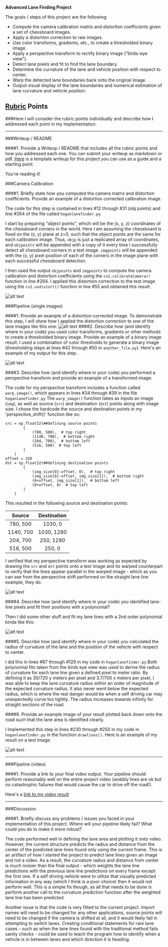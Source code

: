 **Advanced Lane Finding Project**

The goals / steps of this project are the following:

* Compute the camera calibration matrix and distortion coefficients given a set of chessboard images.
* Apply a distortion correction to raw images.
* Use color transforms, gradients, etc., to create a thresholded binary image.
* Apply a perspective transform to rectify binary image ("birds-eye view").
* Detect lane pixels and fit to find the lane boundary.
* Determine the curvature of the lane and vehicle position with respect to center.
* Warp the detected lane boundaries back onto the original image.
* Output visual display of the lane boundaries and numerical estimation of lane curvature and vehicle position.

[//]: # (Image References)

[image1]: ./lanelineimgs/undistort_output.png "Undistorted"
[image2]: ./lanelineimgs/testundistort.png "Road Transformed"
[image3]: ./lanelineimgs/binary.png "Binary Example"
[image4]: ./lanelineimgs/straightlinepersp.png "Warp Example"
[image5]: ./lanelineimgs/lanefit.png "Fit Visual"
[image6]: ./lanelineimgs/finaloutput.jpg "Output"
[video1]: ./project_video.avi "Video"

## [Rubric](https://review.udacity.com/#!/rubrics/571/view) Points
###Here I will consider the rubric points individually and describe how I addressed each point in my implementation.  

---
###Writeup / README

####1. Provide a Writeup / README that includes all the rubric points and how you addressed each one.  You can submit your writeup as markdown or pdf.  [Here](https://github.com/udacity/CarND-Advanced-Lane-Lines/blob/master/writeup_template.md) is a template writeup for this project you can use as a guide and a starting point.  

You're reading it!

###Camera Calibration

####1. Briefly state how you computed the camera matrix and distortion coefficients. Provide an example of a distortion corrected calibration image.

The code for this step is contained in lines #12 through #31 (obj points) and line #264 of the file called `hoganlanefinder.py`  

I start by preparing "object points", which will be the (x, y, z) coordinates of the chessboard corners in the world. Here I am assuming the chessboard is fixed on the (x, y) plane at z=0, such that the object points are the same for each calibration image.  Thus, `objp` is just a replicated array of coordinates, and `objpoints` will be appended with a copy of it every time I successfully detect all chessboard corners in a test image.  `imgpoints` will be appended with the (x, y) pixel position of each of the corners in the image plane with each successful chessboard detection.  

I then used the output `objpoints` and `imgpoints` to compute the camera calibration and distortion coefficients using the `cv2.calibrateCamera()` function in line #264.  I applied this distortion correction to the test image using the `cv2.undistort()` function in line #55 and obtained this result: 

![alt text][image1]

###Pipeline (single images)

####1. Provide an example of a distortion-corrected image.
To demonstrate this step, I will show how I applied the distortion correction to one of the lane images like this one:
![alt text][image2]
####2. Describe how (and identify where in your code) you used color transforms, gradients or other methods to create a thresholded binary image.  Provide an example of a binary image result.
I used a combination of color thresholds to generate a binary image (thresholding steps at lines #42 through #50 in `another_file.py`).  Here's an example of my output for this step.

![alt text][image3]

####3. Describe how (and identify where in your code) you performed a perspective transform and provide an example of a transformed image.

The code for my perspective transform includes a function called `warp_image()`, which appears in lines #34 through #39 in the file `hoganlanefinder.py` The `warp_image()` function takes as inputs an image (`img`), as well as source (`src`) and destination (`dst`) points along with image size.  I chose the hardcode the source and destination points in my 'perspective_shift()' function like so:

```
src = np.float32(##defining source points
        [
            (780, 500),  # top right
            (1140, 700),  # bottom right
            (204, 700),  # bottom left
            (516, 500)  # top left
        ]
    )
offset = 250
dst = np.float32(##defining destination points
        [
            (img_size[0]-offset, 0),  # top right
            (img_size[0]-offset, img_size[1]),  # bottom right
            (0+offset, img_size[1]),  # bottom left
            (0+offset, 0)  # top left
        ]
    )

```
This resulted in the following source and destination points:

| Source        | Destination   | 
|:-------------:|:-------------:| 
| 780, 500      | 1030, 0       | 
| 1140, 700     | 1030, 1280    |
| 204, 700      | 250, 1280     |
| 516, 500      | 250, 0        |

I verified that my perspective transform was working as expected by drawing the `src` and `dst` points onto a test image and its warped counterpart to verify that the lines appear parallel in the warped image - which as you can see from the perspective shift performed on the straight lane line example, they do.

![alt text][image4]

####4. Describe how (and identify where in your code) you identified lane-line pixels and fit their positions with a polynomial?

Then I did some other stuff and fit my lane lines with a 2nd order polynomial kinda like this:

![alt text][image5]

####5. Describe how (and identify where in your code) you calculated the radius of curvature of the lane and the position of the vehicle with respect to center.

I did this in lines #87 through #129 in my code in `hoganlanefinder.py` Both polynomial fits taken from the birds eye view was used to derive the radius of curvature for each lane line given a defined pixel to meter ratio. By defining it as 30/720 y meters per pixel and 3.7/700 x meters per pixel, I was able to keep the lane curvature radius within an order of magnitude of the expected curvature radius. It also never went below the expected radius, which is where the real danger would be when a self driving car may unexpectedly curve too tightly. The radius increases towards infinity for straight sections of the road.

####6. Provide an example image of your result plotted back down onto the road such that the lane area is identified clearly.

I implemented this step in lines #230 through #250 in my code in `hoganlanefinder.py` in the function `drawlines()`.  Here is an example of my result on a test image:

![alt text][image6]

---

###Pipeline (video)

####1. Provide a link to your final video output.  Your pipeline should perform reasonably well on the entire project video (wobbly lines are ok but no catastrophic failures that would cause the car to drive off the road!).

Here's a [link to my video result](./hoganlanefinding.avi)

---

###Discussion

####1. Briefly discuss any problems / issues you faced in your implementation of this project.  Where will your pipeline likely fail?  What could you do to make it more robust?

The code performed well in defining  the lane area and plotting it onto video. However, the current structure predicts the radius and distance from the center of the predicted lane lines found only using the current frame. This is an artifact of how I started the project to predict lane lines given an image and not a video. As a result, the curvature radius and distance from center is much noisier than the final output - which weights the lane line predictions with the previous lane line predictions on every frame except the first one. If a self driving vehicle were to utilize that visually predicted information in any way (which I think is a poor choice) then it would not perform well. This is a simple fix though, as all that needs to be done is perform another call to the curvature prediction function after the weighted lane line has been predicted. 

Another issue is that the code is very fitted to the current project. Import names will need to be changed for any other applications, source points will need to be changed if the camera is shifted at all, and it would likely fail in attempting to switch lanes. Creating conditional statements for rare lane cases - such as when the lane lines found with the traditional method fails sanity checks - could be used to teach the program how to identify when a vehicle is in between lanes and which direction it is heading.

